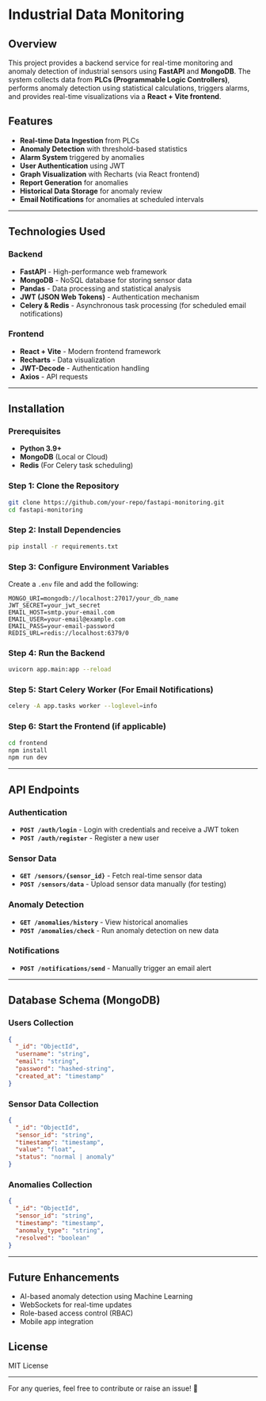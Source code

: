 # Industrial Data Monitoring

## Overview
This project provides a backend service for real-time monitoring and anomaly detection of industrial sensors using **FastAPI** and **MongoDB**. The system collects data from **PLCs (Programmable Logic Controllers)**, performs anomaly detection using statistical calculations, triggers alarms, and provides real-time visualizations via a **React + Vite frontend**.

## Features
- **Real-time Data Ingestion** from PLCs
- **Anomaly Detection** with threshold-based statistics
- **Alarm System** triggered by anomalies
- **User Authentication** using JWT
- **Graph Visualization** with Recharts (via React frontend)
- **Report Generation** for anomalies
- **Historical Data Storage** for anomaly review
- **Email Notifications** for anomalies at scheduled intervals

---

## Technologies Used
### Backend
- **FastAPI** - High-performance web framework
- **MongoDB** - NoSQL database for storing sensor data
- **Pandas** - Data processing and statistical analysis
- **JWT (JSON Web Tokens)** - Authentication mechanism
- **Celery & Redis** - Asynchronous task processing (for scheduled email notifications)

### Frontend
- **React + Vite** - Modern frontend framework
- **Recharts** - Data visualization
- **JWT-Decode** - Authentication handling
- **Axios** - API requests

---

## Installation
### Prerequisites
- **Python 3.9+**
- **MongoDB** (Local or Cloud)
- **Redis** (For Celery task scheduling)

### Step 1: Clone the Repository
```bash
git clone https://github.com/your-repo/fastapi-monitoring.git
cd fastapi-monitoring
```

### Step 2: Install Dependencies
```bash
pip install -r requirements.txt
```

### Step 3: Configure Environment Variables
Create a `.env` file and add the following:
```env
MONGO_URI=mongodb://localhost:27017/your_db_name
JWT_SECRET=your_jwt_secret
EMAIL_HOST=smtp.your-email.com
EMAIL_USER=your-email@example.com
EMAIL_PASS=your-email-password
REDIS_URL=redis://localhost:6379/0
```

### Step 4: Run the Backend
```bash
uvicorn app.main:app --reload
```

### Step 5: Start Celery Worker (For Email Notifications)
```bash
celery -A app.tasks worker --loglevel=info
```

### Step 6: Start the Frontend (if applicable)
```bash
cd frontend
npm install
npm run dev
```

---

## API Endpoints
### Authentication
- **`POST /auth/login`** - Login with credentials and receive a JWT token
- **`POST /auth/register`** - Register a new user

### Sensor Data
- **`GET /sensors/{sensor_id}`** - Fetch real-time sensor data
- **`POST /sensors/data`** - Upload sensor data manually (for testing)

### Anomaly Detection
- **`GET /anomalies/history`** - View historical anomalies
- **`POST /anomalies/check`** - Run anomaly detection on new data

### Notifications
- **`POST /notifications/send`** - Manually trigger an email alert

---

## Database Schema (MongoDB)
### Users Collection
```json
{
  "_id": "ObjectId",
  "username": "string",
  "email": "string",
  "password": "hashed-string",
  "created_at": "timestamp"
}
```

### Sensor Data Collection
```json
{
  "_id": "ObjectId",
  "sensor_id": "string",
  "timestamp": "timestamp",
  "value": "float",
  "status": "normal | anomaly"
}
```

### Anomalies Collection
```json
{
  "_id": "ObjectId",
  "sensor_id": "string",
  "timestamp": "timestamp",
  "anomaly_type": "string",
  "resolved": "boolean"
}
```

---

## Future Enhancements
- AI-based anomaly detection using Machine Learning
- WebSockets for real-time updates
- Role-based access control (RBAC)
- Mobile app integration

## License
MIT License

---

For any queries, feel free to contribute or raise an issue! 🚀

